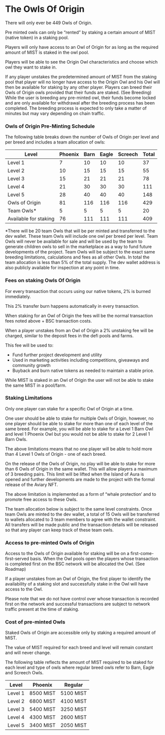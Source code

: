 # The Owls Of Origin

There will only ever be 449 Owls of Origin.&#x20;

Pre minted owls can only be “rented” by staking a certain amount of MIST (native token) in a staking pool.&#x20;

Players will only have access to an Owl of Origin for as long as the required amount of MIST is staked in the owl pool.&#x20;

Players will be able to see the Origin Owl characteristics and choose which owl they want to stake in.

If any player unstakes the predetermined amount of MIST from the staking pool that player will no longer have access to the Origin Owl and his Owl will then be available for staking by any other player. Players can breed their Owls of Origin owls provided that their funds are staked. (See Breeding) While the user is breeding any pre-minted owl, their funds become locked and are only available for withdrawal after the breeding process has been completed. The breeding process is expected to only take a matter of minutes but may vary depending on chain traffic.

### Owls of Origin Pre-Minting Schedule

The following table breaks down the number of Owls of Origin per level and per breed and includes a team allocation of owls:

| Level                 | Phoenix | Barn | Eagle | Screech | Total |
| --------------------- | ------- | ---- | ----- | ------- | ----- |
| Level 1               | 7       | 10   | 10    | 10      | 37    |
| Level 2               | 10      | 15   | 15    | 15      | 55    |
| Level 3               | 15      | 21   | 21    | 21      | 78    |
| Level 4               | 21      | 30   | 30    | 30      | 111   |
| Level 5               | 28      | 40   | 40    | 40      | 148   |
| Owls of Origin        | 81      | 116  | 116   | 116     | 429   |
| Team Owls\*           | 5       | 5    | 5     | 5       | 20    |
| Available for staking | 76      | 111  | 111   | 111     | 409   |

\*There will be 20 team Owls that will be per minted and transferred to the dev wallet. These team Owls will include one owl per breed per level. Team Owls will never be available for sale and will be used by the team to generate children owls to sell in the marketplace as a way to fund future developments of the project. Team Owls will be subject to the exact same breeding limitations, calculations and fees as all other Owls. In total the team allocation is less than 5% of the total supply. The dev wallet address is also publicly available for inspection at any point in time.

### Fees on staking Owls Of Origin

For every transaction that occurs using our native tokens, 2% is burned immediately.&#x20;

This 2% transfer burn happens automatically in every transaction.&#x20;

When staking for an Owl of Origin the fees will be the normal transaction fees noted above + BSC transaction costs.&#x20;

When a player unstakes from an Owl of Origin a 2% unstaking fee will be charged, similar to the deposit fees in the defi pools and farms.&#x20;

This fee will be used to:&#x20;

* Fund further project development and utility&#x20;
* Used in marketing activities including competitions, giveaways and community growth&#x20;
* Buyback and burn native tokens as needed to maintain a stable price.&#x20;

While MIST is staked in an Owl of Origin the user will not be able to stake the same MIST in a pool/farm.

### Staking Limitations

Only one player can stake for a specific Owl of Origin at a time.&#x20;

One user should be able to stake for multiple Owls of Origin, however, no one player should be able to stake for more than one of each level of the same breed. For example, you will be able to stake for a Level 1 Barn Owl and level 1 Phoenix Owl but you would not be able to stake for 2 Level 1 Barn Owls.

The above limitations means that no one player will be able to hold more than 4 Level 1 Owls of Origin - one of each breed.

On the release of the Owls of Origin, no play will be able to stake for more than 6 Owls of Origin in the same wallet. This will allow players a maximum of 3 breeding pairs. This limit will be lifted when the Island of Aura is opened and further developments are made to the project with the formal release of the Aviary NFT.

The above limitation is implemented as a form of “whale protection’ and to promote free access to these Owls.

The team allocation below is subject to the same level constraints. Once team Owls are minted to the dev wallet, a total of 15 Owls will be transferred to wallets allocated to 3 team members to agree with the wallet constraint. All transfers will be made public and the transaction details will be released so that any player can keep track of these team owls.

### Access to pre-minted Owls of Origin

Access to the Owls of Origin available for staking will be on a first-come-first-served basis. When the Owl pools open the players whose transaction is completed first on the BSC network will be allocated the Owl. (See Roadmap)

If a player unstakes from an Owl of Origin, the first player to identify the availability of a staking slot and successfully stake in the Owl will have access to the Owl.

Please note that we do not have control over whose transaction is recorded first on the network and successful transactions are subject to network traffic present at the time of staking.

### Cost of pre-minted Owls

Staked Owls of Origin are accessible only by staking a required amount of MIST.

The value of MIST required for each breed and level will remain constant and will never change.

The following table reflects the amount of MIST required to be staked for each level and type of owls where regular breed owls refer to Barn, Eagle and Screech Owls.

| Level   | Phoenix   | Regular   |
| ------- | --------- | --------- |
| Level 1 | 8500 MIST | 5100 MIST |
| Level 2 | 6800 MIST | 4100 MIST |
| Level 3 | 5400 MIST | 3250 MIST |
| Level 4 | 4300 MIST | 2600 MIST |
| Level 5 | 3400 MIST | 2050 MIST |

